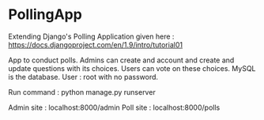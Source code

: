 #   PollingApp
Extending Django's Polling Application given here : https://docs.djangoproject.com/en/1.9/intro/tutorial01

App to conduct polls. Admins can create and account and create and update questions with its choices. Users can vote on these choices.
MySQL is the database. User : root with no password.

Run command : python manage.py runserver

 Admin site : localhost:8000/admin
 Poll site : localhost:8000/polls

